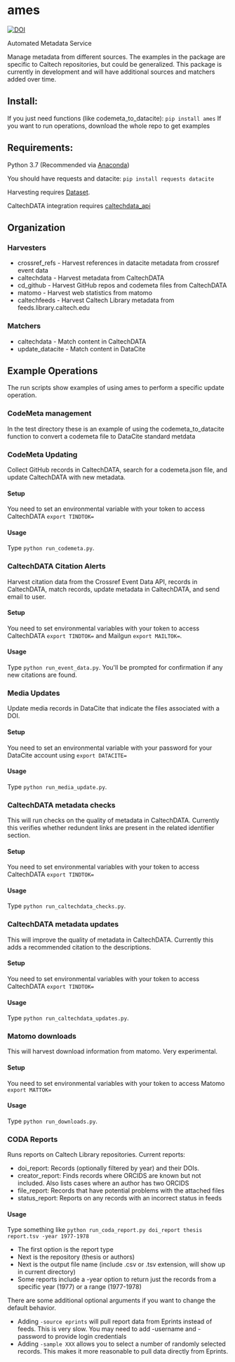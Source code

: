 # ames

[![DOI](https://data.caltech.edu/badge/110025475.svg)](https://data.caltech.edu/badge/latestdoi/110025475)

Automated Metadata Service

Manage metadata from different sources.  The examples in the package are
specific to Caltech repositories, but could be generalized.  This package 
is currently in development and will have additional sources and matchers 
added over time.

## Install:

If you just need functions (like codemeta_to_datacite): `pip install ames`
If you want to run operations, download the whole repo to get examples

## Requirements: 

Python 3.7 (Recommended via [Anaconda](https://www.anaconda.com/download)) 

You should have requests and datacite: `pip install requests datacite`

Harvesting requires [Dataset](https://github.com/caltechlibrary/dataset).

CaltechDATA integration requires [caltechdata_api](https://github.com/caltechlibrary/caltechdata_api)

## Organization

### Harvesters

- crossref_refs - Harvest references in datacite metadata from crossref event data
- caltechdata - Harvest metadata from CaltechDATA
- cd_github - Harvest GitHub repos and codemeta files from CaltechDATA
- matomo - Harvest web statistics from matomo
- caltechfeeds - Harvest Caltech Library metadata from feeds.library.caltech.edu

### Matchers

- caltechdata - Match content in CaltechDATA
- update_datacite - Match content in DataCite

## Example Operations

The run scripts show examples of using ames to perform a specific update
operation.

### CodeMeta management

In the test directory these is an example of using the codemeta_to_datacite
function to convert a codemeta file to DataCite standard metdata

### CodeMeta Updating

Collect GitHub records in CaltechDATA, search for a codemeta.json file, and
update CaltechDATA with new metadata.

#### Setup
You need to set an environmental variable with your token to access
CaltechDATA `export TINDTOK=`

#### Usage
Type `python run_codemeta.py`. 

### CaltechDATA Citation Alerts

Harvest citation data from the Crossref Event Data API, records in
CaltechDATA, match records, update metadata in CaltechDATA, and send email to
user.

#### Setup
You need to set environmental variables with your token to access
CaltechDATA `export TINDTOK=` and Mailgun `export MAILTOK=`.

#### Usage

Type `python run_event_data.py`. You'll be prompted for confirmation if any 
new citations are found.  

### Media Updates

Update media records in DataCite that indicate the files associated with a DOI.

#### Setup
You need to set an environmental variable with your password for your DataCite
account using `export DATACITE=`

#### Usage
Type `python run_media_update.py`.  

### CaltechDATA metadata checks

This will run checks on the quality of metadata in CaltechDATA.  Currently this
verifies whether redundent links are present in the related identifier section.  

#### Setup
You need to set environmental variables with your token to access
CaltechDATA `export TINDTOK=`

#### Usage
Type `python run_caltechdata_checks.py`. 

### CaltechDATA metadata updates

This will improve the quality of metadata in CaltechDATA.  Currently this
adds a recommended citation to the descriptions.

#### Setup
You need to set environmental variables with your token to access
CaltechDATA `export TINDTOK=`

#### Usage
Type `python run_caltechdata_updates.py`. 

### Matomo downloads

This will harvest download information from matomo.  Very experimental.  

#### Setup
You need to set environmental variables with your token to access
Matomo `export MATTOK=`

#### Usage
Type `python run_downloads.py`. 

### CODA Reports

Runs reports on Caltech Library repositories.  Current reports:

- doi_report: Records (optionally filtered by year) and their DOIs.
- creator_report: Finds records where ORCIDS are known but not included.  Also 
  lists cases where an author has two ORCIDS
- file_report: Records that have potential problems with the attached files
- status_report: Reports on any records with an incorrect status in feeds

#### Usage
Type something like `python run_coda_report.py doi_report thesis report.tsv -year 1977-1978`

- The first option is the report type 
- Next is the repository (thesis or authors)
- Next is the output file name (include .csv or .tsv extension, will show up in current directory)
- Some reports include a -year option to return just the records from a specific year (1977) or a
range (1977-1978)

There are some additional optional arguments if you want to change the default behavior.
- Adding `-source eprints` will pull report data from Eprints instead of feeds.  This is
very slow.  You may need to add -username and -password to provide login
credentials
- Adding `-sample XXX` allows you to select a number of randomly selected records.  This makes it
  more reasonable to pull data directly from Eprints.

